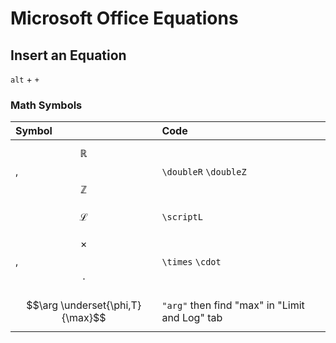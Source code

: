 # Microsoft Office Equations

## Insert an Equation

`alt` + `+` 

### Math Symbols

| Symbol | Code |
| :--- | :--- |
| $$\mathbb{R}$$, $$\mathbb{Z}$$ | `\doubleR` `\doubleZ` |
| $$\mathcal{L}$$ | `\scriptL` |
| $$\times$$,$$\cdot$$ | `\times` `\cdot` |
| $$\arg \underset{\phi,T}{\max}$$ | `"arg"` then find "max" in "Limit and Log" tab |

